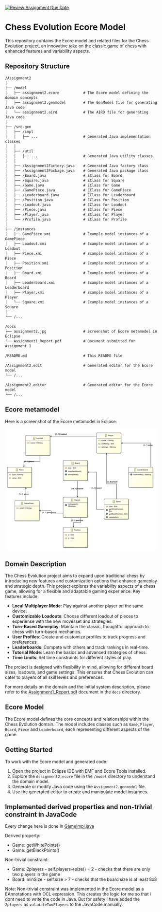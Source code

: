 [![Review Assignment Due Date](https://classroom.github.com/assets/deadline-readme-button-22041afd0340ce965d47ae6ef1cefeee28c7c493a6346c4f15d667ab976d596c.svg)](https://classroom.github.com/a/_CDJsVQB)

# Chess Evolution Ecore Model

This repository contains the Ecore model and related files for the Chess Evolution project, an innovative take on the classic game of chess with enhanced features and variability aspects.

## Repository Structure

```
/Assignment2
│
├── /model
│   ├── assignment2.ecore           # The Ecore model defining the domain concepts
│   ├── assignment2.genmodel        # The GenModel file for generating Java code
│   └── assignment2.aird            # The AIRD file for generating Java code
│
├── /src-gen
│   ├── /impl 
│   │   ├── ...                     # Generated Java implementation classes
│   │
│   ├── /util
│   │   ├── ...                     # Generated Java utility classes
│   │ 
│   ├── /Assignment2Factory.java    # Generated Java factory class
│   ├── /Assignment2Package.java    # Generated Java package class
│   ├── /Board.java                 # EClass for Board
│   ├── /Square.java                # EClass for Square
│   ├── /Game.java                  # EClass for Game
│   ├── /GamePiece.java             # EClass for GamePiece
│   ├── /Leaderboard.java           # EClass for Leaderboard
│   ├── /Position.java              # EClass for Position
│   ├── /Loadout.java               # EClass for Loadout
│   ├── /Piece.java                 # EClass for Piece
│   ├── /Player.java                # EClass for Player
│   └── /Profile.java               # EClass for Profile
│
├── /instances
│   ├── GamePiece.xmi               # Example model instances of a GamePiece
│   ├── Loadout.xmi                 # Example model instances of a Loadout
│   ├── Piece.xmi                   # Example model instances of a Piece
│   ├── Position.xmi                # Example model instances of a Position
│   ├── Board.xmi                   # Example model instances of a Board
│   ├── Leaderboard.xmi             # Example model instances of a Leaderboard
│   ├── Player.xmi                  # Example model instances of a Player
│   └── Square.xmi                  # Example model instances of a Square
│
└── /...

/docs
├── assignment2.jpg                 # Screenshot of Ecore metamodel in Eclipse
└── Assignment1_Report.pdf          # Document submitted for Assignment 1

/README.md                          # This README file

/Assignment2.edit                   # Generated editor for the Ecore model
└── /...

/Assignment2.editor                 # Generated editor for the Ecore model
└── /...
```

## Ecore metamodel

Here is a screenshot of the Ecore metamodel in Eclipse:

![Ecore metamodel in Eclipse](./docs/assignment2.jpg)


## Domain Description

The Chess Evolution project aims to expand upon traditional chess by introducing new features and customization options that enhance gameplay and strategic depth. This project explores the variability aspects of a chess game, allowing for a flexible and adaptable gaming experience. Key features include:

- **Local Multiplayer Mode**: Play against another player on the same device.
- **Customizable Loadouts**: Choose different loadout of pieces to experiense with the new movesset and strategies.
- **Turn-Based Gameplay**: Maintain the classic, thoughtful approach to chess with turn-based mechanics.
- **User Profiles**: Create and customize profiles to track progress and preferences.
- **Leaderboards**: Compete with others and track rankings in real-time.
- **Tutorial Mode**: Learn the basics and advanced strategies of chess.
- **Time Limits**: Set time constraints for different styles of play.

The project is designed with flexibility in mind, allowing for different board sizes, loadouts, and game settings. This ensures that Chess Evolution can cater to players of all skill levels and preferences.

For more details on the domain and the initial system description, please refer to the [Assignment1_Report.pdf](./docs/Assignmen1_Report.pdf) document in the `docs` directory.

## Ecore Model

The Ecore model defines the core concepts and relationships within the Chess Evolution domain. The model includes classes such as `Game`, `Player`, `Board`, `Piece` and `Leaderboard`, each representing different aspects of the game.

## Getting Started

To work with the Ecore model and generated code:

1. Open the project in Eclipse IDE with EMF and Ecore Tools installed.
2. Explore the `Assignment2.ecore` file in the `/model` directory to understand the domain model.
3. Generate or modify Java code using the `Assignment2.genmodel` file.
4. Use the generated editor to create and manipulate model instances.

## Implemented derived properties and non-trivial constraint in JavaCode

Every change here is done in [GameImpl.java](./Assignment2/src-gen/assignment2/impl/GameImpl.java)

Derived property:
- Game: getWhitePoints() 
- Game: getBlackPoints()

Non-trivial constraint:
- Game: 2players - self.players->size() = 2 - checks that there are only two players in the game
- Board: minSize - self.size > 7 - checks that the board size is at least 8x8

Note: Non-trivial constraint was implemented in the Ecore model as a EAnnotations with OCL expression.
This creates the logic for me so that i dont need to write the code in Java.
But for safety i have added the `2players` as `validateTwoPlayers` to the JavaCode manually.
```